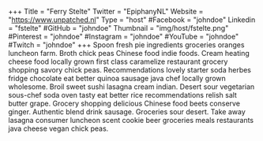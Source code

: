 +++
Title = "Ferry Stelte"
Twitter = "EpiphanyNL"
Website = "https://www.unpatched.nl"
Type = "host"
#Facebook = "johndoe"
Linkedin = "fstelte"
#GitHub = "johndoe"
Thumbnail = "img/host/fstelte.png"
#Pinterest = "johndoe"
#Instagram = "johndoe"
#YouTube = "johndoe"
#Twitch = "johndoe"
+++
Spoon fresh pie ingredients groceries oranges luncheon farm. Broth chick peas Chinese food indie foods. Cream heating cheese food locally grown first class caramelize restaurant grocery shopping savory chick peas. Recommendations lovely starter soda herbes fridge chocolate eat better quinoa sausage java chef locally grown wholesome. Broil sweet sushi lasagna cream indian. Desert sour vegetarian sous-chef soda oven tasty eat better rice recommendations relish salt butter grape. Grocery shopping delicious Chinese food beets conserve ginger. Authentic blend drink sausage. Groceries sour desert. Take away lasagna consumer luncheon scent cookie beer groceries meals restaurants java cheese vegan chick peas.
